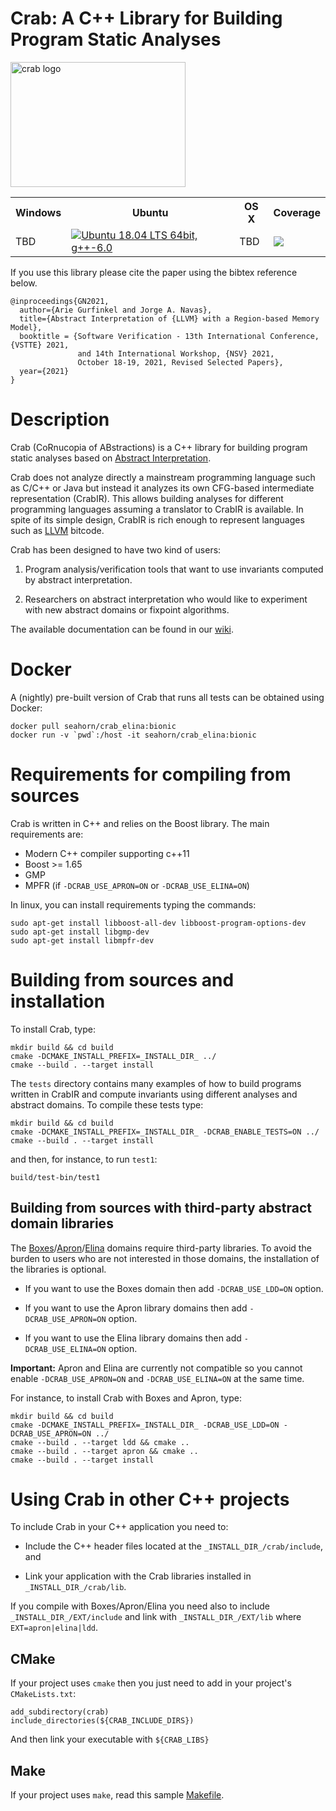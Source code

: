 # Crab: A C++ Library for Building Program Static Analyses #

<img src="http://i.imgur.com/IDKhq5h.png" alt="crab logo" width=280 height=200 />

<table>
  <tr>
    <th>Windows</th><th>Ubuntu</th><th>OS X</th><th>Coverage</th>
  </tr>
    <td>TBD</td>
    <td> <a href="https://github.com/seahorn/crab/actions"><img src="https://github.com/seahorn/crab/workflows/CI/badge.svg?branch=master" title="Ubuntu 18.04 LTS 64bit, g++-6.0"/></a> </td>
    <td>TBD</td>
    <td><a href="https://codecov.io/gh/seahorn/crab"><img src="https://codecov.io/gh/seahorn/crab/branch/master/graph/badge.svg" /></a></td>
  </tr>
</table>

If you use this library please cite the paper using the bibtex reference below.

```
@inproceedings{GN2021,
  author={Arie Gurfinkel and Jorge A. Navas},
  title={Abstract Interpretation of {LLVM} with a Region-based Memory Model},
  booktitle = {Software Verification - 13th International Conference, {VSTTE} 2021,
               and 14th International Workshop, {NSV} 2021, 
               October 18-19, 2021, Revised Selected Papers},
  year={2021}
}
```

# Description #

Crab (CoRnucopia of ABstractions) is a C++ library for building
program static analyses based on
[Abstract Interpretation](https://en.wikipedia.org/wiki/Abstract_interpretation).

Crab does not analyze directly a mainstream programming language such
as C/C++ or Java but instead it analyzes its own CFG-based
intermediate representation (CrabIR). This allows building analyses
for different programming languages assuming a translator to CrabIR is
available. In spite of its simple design, CrabIR is rich enough to
represent languages such as [LLVM](https://llvm.org/) bitcode.

Crab has been designed to have two kind of users:

1.  Program analysis/verification tools that want to use invariants
    computed by abstract interpretation.

2.  Researchers on abstract interpretation who would like to
    experiment with new abstract domains or fixpoint algorithms.

The available documentation can be found in
our [wiki](https://github.com/seahorn/crab/wiki/Home).

# Docker # 

A (nightly) pre-built version of Crab that runs all tests can be
obtained using Docker:


``` shell
docker pull seahorn/crab_elina:bionic
docker run -v `pwd`:/host -it seahorn/crab_elina:bionic
```

# Requirements for compiling from sources #

Crab is written in C++ and relies on the Boost library. The main
requirements are:

- Modern C++ compiler supporting c++11
- Boost >= 1.65
- GMP 
- MPFR (if `-DCRAB_USE_APRON=ON` or `-DCRAB_USE_ELINA=ON`)

In linux, you can install requirements typing the commands:

	sudo apt-get install libboost-all-dev libboost-program-options-dev
    sudo apt-get install libgmp-dev
    sudo apt-get install libmpfr-dev	

# Building from sources and installation #

To install Crab, type:

	mkdir build && cd build
    cmake -DCMAKE_INSTALL_PREFIX=_INSTALL_DIR_ ../
    cmake --build . --target install 

The `tests` directory contains many examples of how to build programs
written in CrabIR and compute invariants using different analyses and
abstract domains. To compile these tests type:

	mkdir build && cd build
    cmake -DCMAKE_INSTALL_PREFIX=_INSTALL_DIR_ -DCRAB_ENABLE_TESTS=ON ../	
    cmake --build . --target install 	

and then, for instance, to run `test1`:

    build/test-bin/test1
    
## Building from sources with third-party abstract domain libraries ##

The [Boxes](https://github.com/seahorn/ldd)/[Apron](https://github.com/antoinemine/apron)/[Elina](https://github.com/eth-sri/ELINA) domains require third-party libraries. To avoid
the burden to users who are not interested in those domains, the
installation of the libraries is optional.

- If you want to use the Boxes domain then add `-DCRAB_USE_LDD=ON` option.

- If you want to use the Apron library domains then add
  `-DCRAB_USE_APRON=ON` option.

- If you want to use the Elina library domains then add
  `-DCRAB_USE_ELINA=ON` option.

**Important:** Apron and Elina are currently not compatible so you
cannot enable `-DCRAB_USE_APRON=ON` and `-DCRAB_USE_ELINA=ON` at the same time. 
	
For instance, to install Crab with Boxes and Apron, type:

	mkdir build && cd build
    cmake -DCMAKE_INSTALL_PREFIX=_INSTALL_DIR_ -DCRAB_USE_LDD=ON -DCRAB_USE_APRON=ON ../
	cmake --build . --target ldd && cmake ..
	cmake --build . --target apron && cmake ..	
    cmake --build . --target install 	


# Using Crab in other C++ projects #

To include Crab in your C++ application you need to:

- Include the C++ header files located at the
`_INSTALL_DIR_/crab/include`, and
 
- Link your application with the Crab libraries installed in
`_INSTALL_DIR_/crab/lib`.

If you compile with Boxes/Apron/Elina you need also to include
`_INSTALL_DIR_/EXT/include` and link with `_INSTALL_DIR_/EXT/lib`
where `EXT=apron|elina|ldd`.

## CMake ## 

If your project uses `cmake` then you just need to add in your project's `CMakeLists.txt`:

```
add_subdirectory(crab)
include_directories(${CRAB_INCLUDE_DIRS})
```

And then link your executable with `${CRAB_LIBS}`

## Make ## 

If your project uses `make`, read this
sample [Makefile](https://github.com/seahorn/crab/blob/master/external/Makefile).
